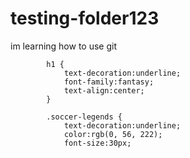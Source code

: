 # testing-folder123
im learning how to use git



            h1 {
                text-decoration:underline;
                font-family:fantasy;
                text-align:center;
            }
            
            .soccer-legends {
                text-decoration:underline;
                color:rgb(0, 56, 222);
                font-size:30px;
  
